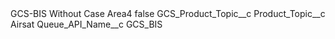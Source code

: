 <?xml version="1.0" encoding="UTF-8"?>
<CustomMetadata xmlns="http://soap.sforce.com/2006/04/metadata" xmlns:xsi="http://www.w3.org/2001/XMLSchema-instance" xmlns:xsd="http://www.w3.org/2001/XMLSchema">
    <label>GCS-BIS Without Case Area4</label>
    <protected>false</protected>
    <values>
        <field>GCS_Product_Topic__c</field>
        <value xsi:nil="true"/>
    </values>
    <values>
        <field>Product_Topic__c</field>
        <value xsi:type="xsd:string">Airsat</value>
    </values>
    <values>
        <field>Queue_API_Name__c</field>
        <value xsi:type="xsd:string">GCS_BIS</value>
    </values>
</CustomMetadata>
